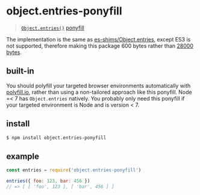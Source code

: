 # object.entries-ponyfill

> [`Object.entries()`](https://developer.mozilla.org/en-US/docs/Web/JavaScript/Reference/Global_Objects/Object/entries) [ponyfill](https://ponyfill.com)

The implementation is the same as [es-shims/Object.entries](https://github.com/es-shims/Object.entries), except ES3 is not supported, therefore making this package 600 bytes rather than [28000 bytes](https://github.com/es-shims/Object.entries/issues/10).

## built-in

You should polyfill your targeted browser environments automatically with [polyfill.io](https://polyfill.io), rather than using a non-tailored approach like this ponyfill. Node =< 7 has `Object.entries` natively. You probably only need this ponyfill if your targeted environment is Node and is version < 7.

## install

```sh
$ npm install object.entries-ponyfill
```

## example

```js
const entries = require('object.entries-ponyfill')

entries({ foo: 123, bar: 456 })
// => [ [ 'foo', 123 ], [ 'bar', 456 ] ]
```
